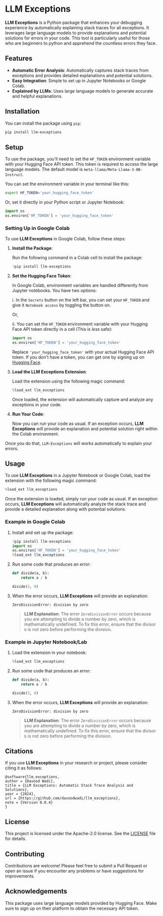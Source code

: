 # LLM Exceptions

**LLM Exceptions** is a Python package that enhances your debugging experience by automatically explaining stack traces for all exceptions. It leverages large language models to provide explanations and potential solutions for errors in your code. This tool is particularly useful for those who are beginners to python and apprehend the countless errors they face.

## Features

- **Automatic Error Analysis**: Automatically captures stack traces from exceptions and provides detailed explanations and potential solutions.
- **Easy Integration**: Simple to set up in Jupyter Notebooks or Google Colab.
- **Explained by LLMs**: Uses large language models to generate accurate and helpful explanations.

## Installation

You can install the package using `pip`:

```bash
pip install llm-exceptions
```

## Setup

To use the package, you'll need to set the `HF_TOKEN` environment variable with your Hugging Face API token. This token is required to access the large language models. The default model is `meta-llama/Meta-Llama-3-8B-Instruct`.

You can set the environment variable in your terminal like this:

```bash
export HF_TOKEN='your_hugging_face_token'
```

Or, set it directly in your Python script or Jupyter Notebook:

```python
import os
os.environ['HF_TOKEN'] = 'your_hugging_face_token'
```

### Setting Up in Google Colab

To use **LLM Exceptions** in Google Colab, follow these steps:

1.  **Install the Package**:

    Run the following command in a Colab cell to install the package:

    ```python
    !pip install llm-exceptions
    ```

2.  **Set the Hugging Face Token**:

    In Google Colab, environment variables are handled differently from Jupyter notebooks. You have two options:

    i. In the `Secrets` button on the left bar, you can set your `HF_TOKEN` and give it `Notebook access` by toggling the button on.

    Or,

    ii. You can set the `HF_TOKEN` environment variable with your Hugging Face API token directly in a cell (This is _less_ safe):

    ```python
    import os
    os.environ['HF_TOKEN'] = 'your_hugging_face_token'
    ```

    Replace `'your_hugging_face_token'` with your actual Hugging Face API token. If you don't have a token, you can get one by signing up on [Hugging Face](https://huggingface.co/).

3.  **Load the LLM Exceptions Extension**:

    Load the extension using the following magic command:

    ```python
    %load_ext llm_exceptions
    ```

    Once loaded, the extension will automatically capture and analyze any exceptions in your code.

4.  **Run Your Code**:

    Now you can run your code as usual. If an exception occurs, **LLM Exceptions** will provide an explanation and potential solution right within the Colab environment.

Once you do that, `LLM-Exceptions` will works automatically to explain your errors.

## Usage

To use **LLM Exceptions** in a Jupyter Notebook or Google Colab, load the extension with the following magic command:

```python
%load_ext llm_exceptions
```

Once the extension is loaded, simply run your code as usual. If an exception occurs, **LLM Exceptions** will automatically analyze the stack trace and provide a detailed explanation along with potential solutions.

### Example in Google Colab

1. Install and set up the package:

   ```python
   !pip install llm-exceptions
   import os
   os.environ['HF_TOKEN'] = 'your_hugging_face_token'
   %load_ext llm_exceptions
   ```

2. Run some code that produces an error:

   ```python
   def divide(a, b):
       return a / b

   divide(5, 0)
   ```

3. When the error occurs, **LLM Exceptions** will provide an explanation:

   ```
   ZeroDivisionError: division by zero
   ```

   > **LLM Explanation**:
   > The error `ZeroDivisionError` occurs because you are attempting to divide a number by zero, which is mathematically undefined. To fix this error, ensure that the divisor `b` is not zero before performing the division.

### Example in Jupyter Notebook/Lab

1.  Load the extension in your notebook:

    ```python
    %load_ext llm_exceptions
    ```

2.  Run some code that produces an error:

    ```python
    def divide(a, b):
        return a / b

    divide(5, 0)
    ```

3.  When the error occurs, **LLM Exceptions** will provide an explanation:

    ```
    ZeroDivisionError: division by zero
    ```

    > **LLM Explanation**: The error `ZeroDivisionError` occurs because you are attempting to divide a number by zero, which is mathematically undefined. To fix this error, ensure that the divisor `b` is not zero before performing the division.

## Citations

If you use **LLM Exceptions** in your research or project, please consider citing it as follows:

```
@software{llm_exceptions,
author = {Davood Wadi},
title = {LLM Exceptions: Automatic Stack Trace Analysis and Solutions},
year = {2024},
url = {https://github.com/davoodwadi/llm_exceptions},
note = {Version 0.0.4}
}
```

## License

This project is licensed under the Apache-2.0 license. See the [LICENSE](LICENSE) file for details.

## Contributing

Contributions are welcome! Please feel free to submit a Pull Request or open an issue if you encounter any problems or have suggestions for improvements.

## Acknowledgements

This package uses large language models provided by Hugging Face. Make sure to sign up on their platform to obtain the necessary API token.
